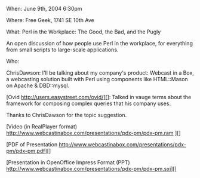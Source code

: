 When: June 9th, 2004 6:30pm

Where: Free Geek, 1741 SE 10th Ave

What: Perl in the Workplace: The Good, the Bad, and the Pugly

An open discussion of how people use Perl in the workplace, for everything from small scripts to large-scale applications.

Who: 

ChrisDawson:  I'll be talking about my company's product: Webcast in a Box, a webcasting solution built with Perl using components like HTML::Mason on Apache & DBD::mysql.

[Ovid http://users.easystreet.com/ovid/][]: Talked in vauge terms about the framework for composing complex queries that his company uses.

Thanks to ChrisDawson for the topic suggestion.

[Video (in RealPlayer format) http://www.webcastinabox.com/presentations/pdx-pm/pdx-pm.ram ][]

[PDF of Presentation http://www.webcastinabox.com/presentations/pdx-pm/pdx-pm.pdf][]

[Presentation in OpenOffice Impress Format (PPT) http://www.webcastinabox.com/presentations/pdx-pm/pdx-pm.sxi][]
